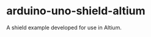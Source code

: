 arduino-uno-shield-altium
============================
A shield example developed for use in Altium.